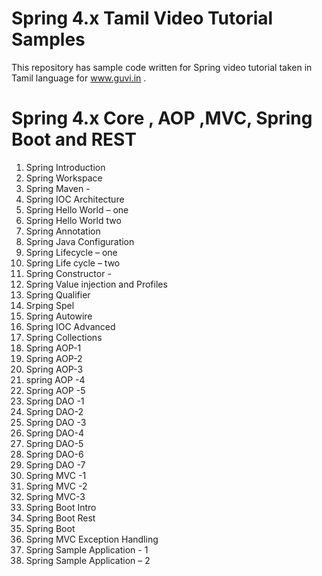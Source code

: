 # Spring 4.x Tamil Video Tutorial Samples

This repository has sample code written for Spring video tutorial taken in Tamil language for www.guvi.in .

# Spring 4.x Core , AOP ,MVC, Spring Boot and REST

1. Spring Introduction   			
2. Spring Workspace    			
3. Spring Maven    	  			- 
4. Spring IOC Architecture			
5. Spring Hello World – one			
6. Spring Hello World two			
7. Spring Annotation				
8. Spring Java Configuration		
9. Spring Lifecycle – one 			
10. Spring Life cycle – two			
11. Spring Constructor			-
12. Spring Value injection and Profiles
13. Spring Qualifier				
14. Srping Spel				
15. Spring Autowire			
16. Spring IOC Advanced		
17. Spring Collections		
18. Spring AOP-1 			
19. Spring AOP-2			
20. Spring AOP-3			
21. spring AOP -4			
22. Spring AOP -5	 		
23. Spring DAO -1			
24. Spring DAO-2			
25. Spring DAO -3			
26. Spring DAO-4				
27. Spring DAO-5			
28. Spring DAO-6			
29. Spring DAO -7			
30. Spring MVC -1			
31. Spring MVC -2			
32. Spring MVC-3 			
33. Spring Boot Intro		
34. Spring Boot Rest			
35. Spring Boot 				
36. Spring MVC Exception Handling		
37. Spring Sample Application - 1		
38. Spring Sample Application – 2		
